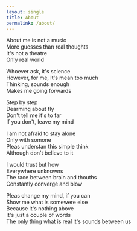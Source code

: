 ```yaml
---
layout: single
title: About
permalink: /about/
---
```


About me is not a music  
More guesses than real thoughts  
It's not a theatre  
Only real world  

Whoever ask, it's science  
However, for me, It's mean too much  
Thinking, sounds enough  
Makes me going forwards  

Step by step  
Dearming about fly  
Don't tell me it's to far  
If you don't, leave my mind  

I am not afraid to stay alone  
Only with somone  
Pleas understan this simple think  
Although don't believe to it  

I would trust but how  
Everywhere unknowns  
The race between brain and thouths  
Constantly converge and blow  

Pleas change my mind, if you can  
Show me what is somewere else  
Because it's nothing above  
It's just a couple of words  
The only thing what is real it's sounds between us  